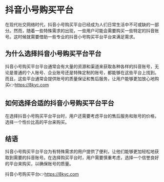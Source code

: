 # 抖音小号购买平台
在现代社交网络时代，抖音小号购买平台已经成为人们日常生活中不可或缺的一部分。然而，随着一些特殊需求的出现，一些用户可能会需要购买一些特定的抖音账号。这时候就需要借助一些专业的抖音小号购买平台平台来满足需求。
## 为什么选择抖音小号购买平台平台
抖音小号购买平台平台通常会有大量的资源和渠道来获取各种各样的抖音账号，无论是普通的个人账号、企业账号还是特殊定制的账号，都能够在这些平台上找到。而且，这些平台通常会提供账号的质量保证和售后服务，让用户能够更加放心地购买👉<https://8kyc.com> 
## 如何选择合适的抖音小号购买平台平台
在选择抖音小号购买平台平台时，用户还需要考虑平台的售后服务和账号的价格，选择一个性价比高的平台来购买。
## 结语
抖音小号购买平台平台为有特殊需求的用户提供了便利，让他们能够更加轻松地获取到需要的抖音账号。在选择购买平台时，用户需要慎重考虑，选择一个信誉良好的平台来购买，以确保账号的质量。 

抖音小号购买平台👉<https://8kyc.com>
